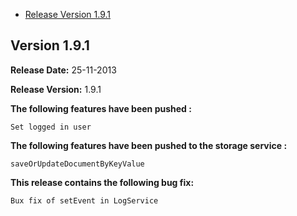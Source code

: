 * [Release Version 1.9.1](https://github.com/shephertz/App42_JAVASCRIPT_SDK/blob/1.x/Change%20Log.md#version-191)




## Version 1.9.1

**Release Date:** 25-11-2013

**Release Version:** 1.9.1


**The following features have been pushed :**

```
Set logged in user
```

**The following features have been pushed to the storage service :**

```
saveOrUpdateDocumentByKeyValue
```

**This release contains the following bug fix:**

```
Bux fix of setEvent in LogService
```
